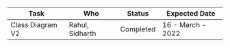 | Task | Who | Status | Expected Date |
| ------ | ------ | ------ | ------ | 
| Class Diagram V2 | Rahul, Sidharth | Completed | 16 - March - 2022 |
